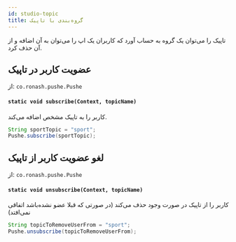 ```yaml
---
id: studio-topic
title: گروه‌بندی با تاپیک
---
```


تاپیک را می‌توان یک گروه به حساب آورد که کاربران یک اپ را می‌توان به آن اضافه و از آن حذف کرد.

## عضویت کاربر در تاپیک

از: `co.ronash.pushe.Pushe`

<div dir='ltr'>

#### `static void subscribe(Context, topicName)`

</div>

کاربر را به تاپیک‌ مشخص اضافه می‌کند.

```java
String sportTopic = "sport";
Pushe.subscribe(sportTopic);
```

## لغو عضویت کاربر از تاپیک

از: `co.ronash.pushe.Pushe`
#### `static void unsubscribe(Context, topicName)`

کاربر را از تاپیک در صورت وجود حذف می‌کند (در صورتی که قبلا عضو نشده‌باشد اتفاقی نمی‌افتد)

```java
String topicToRemoveUserFrom = "sport";
Pushe.unsubscribe(topicToRemoveUserFrom);
```
